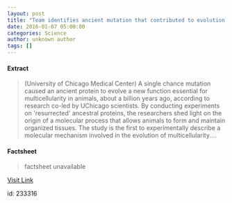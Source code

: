 ```yaml
---
layout: post
title: "Team identifies ancient mutation that contributed to evolution of multicellular animals"
date: 2016-01-07 05:00:00
categories: Science
author: unknown author
tags: []
---
```



#### Extract
>(University of Chicago Medical Center) A single chance mutation caused an ancient protein to evolve a new function essential for multicellularity in animals, about a billion years ago, according to research co-led by UChicago scientists. By conducting experiments on 'resurrected' ancestral proteins, the researchers shed light on the origin of a molecular process that allows animals to form and maintain organized tissues. The study is the first to experimentally describe a molecular mechanism involved in the evolution of multicellularity....

#### Factsheet
>factsheet unavailable

[Visit Link](http://www.eurekalert.org/pub_releases/2016-01/uocm-tia010716.php)

id:  233316

